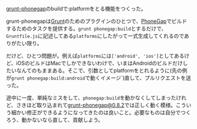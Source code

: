 [grunt-phonegap][logankoester/grunt-phonegap]のbuildで:platformをとる機能をつくった。

grunt-phonegapは[Grunt][grunt]のためのプラグインのひとつで、[PhoneGap][phonegap]でビルドするためのタスクを提供する。`grunt phonegap:build`とするだけで、`Gruntfile.js`に記述してある`platforms`にしたがって一式生成してくれるのでありがたい限り。

だけど、ひとつ問題が。例えば`platforms`には`['android', 'ios']`としてあるけど、iOSのビルドはMacでしかできないわけで、いまはAndroidのビルドだけしたいなんてのもままある。そこで、引数としてplatformをとれるように(先の例が`grunt phonegap:build:android`で動くイメージ`)直して、プルリクエストを送った。

途中に一度、単純なミスをして、`phonegap:build`を動かなくしてしまったけれど、さきほど取り込まれて[grunt-phonegap@0.8.2][grunt-phonegap@0.8.2]では正しく動く模様。こういう細かい修正ができるようになってきたのは良いこと。必要なものは自分でつくろう、動かないなら直して、貢献しよう。

[logankoester/grunt-phonegap]: https://github.com/logankoester/grunt-phonegap
[grunt]: http://gruntjs.com/
[phonegap]: http://phonegap.com/
[grunt-phonegap@0.8.2]: https://github.com/logankoester/grunt-phonegap/tree/v0.8.2


